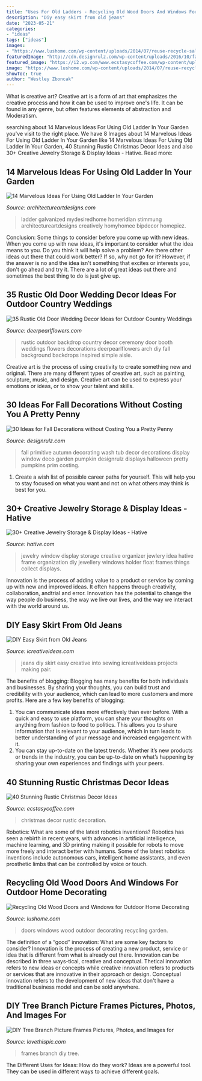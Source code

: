 ```yaml
---
title: "Uses For Old Ladders - Recycling Old Wood Doors And Windows For Outdoor Home Decorating"
description: "Diy easy skirt from old jeans"
date: "2023-05-21"
categories:
- "ideas"
tags: ["ideas"]
images:
- "https://www.lushome.com/wp-content/uploads/2014/07/reuse-recycle-salvaged-wood-doors-windows-garden-design-5.jpg"
featuredImage: "http://cdn.designrulz.com/wp-content/uploads/2016/10/fall-decorattion-designrulz-21.jpg"
featured_image: "https://i2.wp.com/www.ecstasycoffee.com/wp-content/uploads/2016/10/Vintage-Christmas-Decoration.jpg"
image: "https://www.lushome.com/wp-content/uploads/2014/07/reuse-recycle-salvaged-wood-doors-windows-garden-design-5.jpg"
ShowToc: true
author: "Westley Zboncak"
---
```



What is creative art?
Creative art is a form of art that emphasizes the creative process and how it can be used to improve one's life. It can be found in any genre, but often features elements of abstraction and Moderatism.

	

		
searching about 14 Marvelous Ideas For Using Old Ladder In Your Garden you've visit to the right place. We have 8 Images about 14 Marvelous Ideas For Using Old Ladder In Your Garden like 14 Marvelous Ideas For Using Old Ladder In Your Garden, 40 Stunning Rustic Christmas Decor Ideas and also 30+ Creative Jewelry Storage &amp; Display Ideas - Hative. Read more:
		
    
## 14 Marvelous Ideas For Using Old Ladder In Your Garden

<img loading=lazy src="https://www.architectureartdesigns.com/wp-content/uploads/2017/03/7-28-e1490137707118.jpg" onerror="this.onerror=null;this.src='https://tse2.mm.bing.net/th?id=OIP.FTH2cKWT3zFIfWENX3HNnQHaJz&amp;pid=15.1';" alt="14 Marvelous Ideas For Using Old Ladder In Your Garden">

_Source: architectureartdesigns.com_

>ladder galvanized mydesiredhome homeridian stimmung architectureartdesigns creatively homyhomee bipdecor homepiez. 

	

Conclusion: Some things to consider before you come up with new ideas.
When you come up with new ideas, it's important to consider what the idea means to you. Do you think it will help solve a problem? Are there other ideas out there that could work better? If so, why not go for it? However, if the answer is no and the idea isn't something that excites or interests you, don't go ahead and try it. There are a lot of great ideas out there and sometimes the best thing to do is just give up.

    
## 35 Rustic Old Door Wedding Decor Ideas For Outdoor Country Weddings

<img loading=lazy src="http://www.deerpearlflowers.com/wp-content/uploads/2015/07/outdoor-fall-rustic-ceremony-backdrop.jpg" onerror="this.onerror=null;this.src='https://tse3.mm.bing.net/th?id=OIP.XIradTn0F9Ab_paRQA6ZAQHaLJ&amp;pid=15.1';" alt="35 Rustic Old Door Wedding Decor Ideas for Outdoor Country Weddings">

_Source: deerpearlflowers.com_

>rustic outdoor backdrop country decor ceremony door booth weddings flowers decorations deerpearlflowers arch diy fall background backdrops inspired simple aisle. 

	

Creative art is the process of using creativity to create something new and original. There are many different types of creative art, such as painting, sculpture, music, and design. Creative art can be used to express your emotions or ideas, or to show your talent and skills.

    
## 30 Ideas For Fall Decorations Without Costing You A Pretty Penny

<img loading=lazy src="http://cdn.designrulz.com/wp-content/uploads/2016/10/fall-decorattion-designrulz-21.jpg" onerror="this.onerror=null;this.src='https://tse3.mm.bing.net/th?id=OIP.bA72hTjZNYmfynKVItoZJAHaJ4&amp;pid=15.1';" alt="30 Ideas for Fall Decorations without Costing You a Pretty Penny">

_Source: designrulz.com_

>fall primitive autumn decorating wash tub decor decorations display window deco garden pumpkin designrulz displays halloween pretty pumpkins prim costing. 

	

1. Create a wish list of possible career paths for yourself. This will help you to stay focused on what you want and not on what others may think is best for you. 

    
## 30+ Creative Jewelry Storage &amp; Display Ideas - Hative

<img loading=lazy src="http://hative.com/wp-content/uploads/2015/01/jewelry-storage-display-ideas/7-old-window-jewlery-organizer.jpg" onerror="this.onerror=null;this.src='https://tse3.mm.bing.net/th?id=OIP.xKrukaXhNGuixr3g9MZL6wHaLy&amp;pid=15.1';" alt="30+ Creative Jewelry Storage &amp; Display Ideas - Hative">

_Source: hative.com_

>jewelry window display storage creative organizer jewlery idea hative frame organization diy jewellery windows holder float frames things collect displays. 

	

Innovation is the process of adding value to a product or service by coming up with new and improved ideas. It often happens through creativity, collaboration, andtrial and error. Innovation has the potential to change the way people do business, the way we live our lives, and the way we interact with the world around us.

    
## DIY Easy Skirt From Old Jeans

<img loading=lazy src="https://www.icreativeideas.com/wp-content/uploads/2014/03/DIY-Easy-Skirt-from-Old-Jeans-1.jpg" onerror="this.onerror=null;this.src='https://tse3.mm.bing.net/th?id=OIP.iDdsH8KInWrjlj_WgEkURwHaHa&amp;pid=15.1';" alt="DIY Easy Skirt from Old Jeans">

_Source: icreativeideas.com_

>jeans diy skirt easy creative into sewing icreativeideas projects making pair. 

	

The benefits of blogging:
Blogging has many benefits for both individuals and businesses. By sharing your thoughts, you can build trust and credibility with your audience, which can lead to more customers and more profits. Here are a few key benefits of blogging: 
1. You can communicate ideas more effectively than ever before. With a quick and easy to use platform, you can share your thoughts on anything from fashion to food to politics. This allows you to share information that is relevant to your audience, which in turn leads to better understanding of your message and increased engagement with it. 
2. You can stay up-to-date on the latest trends. Whether it’s new products or trends in the industry, you can be up-to-date on what’s happening by sharing your own experiences and findings with your peers.

    
## 40 Stunning Rustic Christmas Decor Ideas

<img loading=lazy src="https://i2.wp.com/www.ecstasycoffee.com/wp-content/uploads/2016/10/Vintage-Christmas-Decoration.jpg" onerror="this.onerror=null;this.src='https://tse4.mm.bing.net/th?id=OIP.Wyy5gIHtsFXvjP7oPrg6rQHaK6&amp;pid=15.1';" alt="40 Stunning Rustic Christmas Decor Ideas">

_Source: ecstasycoffee.com_

>christmas decor rustic decoration. 

	

Robotics: What are some of the latest robotics inventions?
Robotics has seen a rebirth in recent years, with advances in artificial intelligence, machine learning, and 3D printing making it possible for robots to move more freely and interact better with humans. Some of the latest robotics inventions include autonomous cars, intelligent home assistants, and even prosthetic limbs that can be controlled by voice or touch.

    
## Recycling Old Wood Doors And Windows For Outdoor Home Decorating

<img loading=lazy src="https://www.lushome.com/wp-content/uploads/2014/07/reuse-recycle-salvaged-wood-doors-windows-garden-design-5.jpg" onerror="this.onerror=null;this.src='https://tse3.mm.bing.net/th?id=OIP.4PO53Jn5dKcr48r-odCmJgHaJ3&amp;pid=15.1';" alt="Recycling Old Wood Doors and Windows for Outdoor Home Decorating">

_Source: lushome.com_

>doors windows wood outdoor decorating recycling garden. 

	

The definition of a “good” innovation: What are some key factors to consider?
Innovation is the process of creating a new product, service or idea that is different from what is already out there. Innovation can be described in three ways-tical, creative and conceptual. Thetical innovation refers to new ideas or concepts while creative innovation refers to products or services that are innovative in their approach or design. Conceptual innovation refers to the development of new ideas that don't have a traditional business model and can be sold anywhere.

    
## DIY Tree Branch Picture Frames Pictures, Photos, And Images For

<img loading=lazy src="http://www.lovethispic.com/uploaded_images/26976-Diy-Tree-Branch-Picture-Frames.jpeg?1" onerror="this.onerror=null;this.src='https://tse1.mm.bing.net/th?id=OIP.bnIS33c-VNO4oidULzITuwHaKd&amp;pid=15.1';" alt="DIY Tree Branch Picture Frames Pictures, Photos, and Images for">

_Source: lovethispic.com_

>frames branch diy tree. 

	

The Different Uses for Ideas: How do they work?
Ideas are a powerful tool. They can be used in different ways to achieve different goals.

